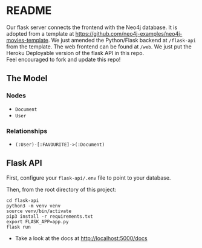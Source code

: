 # README

Our flask server connects the frontend with the Neo4j database.
It is adopted from a template at https://github.com/neo4j-examples/neo4j-movies-template.
We just amended the Python/Flask backend at `/flask-api` from the template.
The web frontend can be found at `/web`. 
We just put the Heroku Deployable version of the flask API in this repo.  
Feel encouraged to fork and update this repo!

## The Model

### Nodes

* `Document`
* `User`

### Relationships

* `(:User)-[:FAVOURITE]->(:Document)`


## Flask API

First, configure your `flask-api/.env` file to point to your database. 

Then, from the root directory of this project:

```
cd flask-api
python3 -m venv venv
source venv/bin/activate
pip3 install -r requirements.txt
export FLASK_APP=app.py
flask run
```

* Take a look at the docs at [http://localhost:5000/docs](http://localhost:5000/docs)


